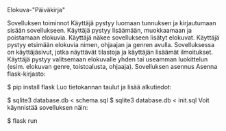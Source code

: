 Elokuva-"Päiväkirja"

Sovelluksen toiminnot
Käyttäjä pystyy luomaan tunnuksen ja kirjautumaan sisään sovellukseen.
Käyttäjä pystyy lisäämään, muokkaamaan ja poistamaan elokuvia.
Käyttäjä näkee sovellukseen lisätyt elokuvat.
Käyttäjä pystyy etsimään elokuvia nimen, ohjaajan ja genren avulla.
Sovelluksessa on käyttäjäsivut, jotka näyttävät tilastoja ja käyttäjän lisäämät ilmoitukset.
Käyttäjä pystyy valitsemaan elokuvalle yhden tai useamman luokittelun (esim. elokuvan genre, toistoalusta, ohjaaja).
Sovelluksen asennus
Asenna flask-kirjasto:

$ pip install flask
Luo tietokannan taulut ja lisää alkutiedot:

$ sqlite3 database.db < schema.sql
$ sqlite3 database.db < init.sql
Voit käynnistää sovelluksen näin:

$ flask run

